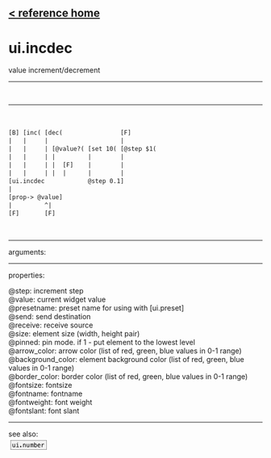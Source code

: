 [< reference home](index.html)
---

# ui.incdec


value increment/decrement

---

<br>


---


```


[B] [inc( [dec(                [F]
|   |     |                    |
|   |     | [@value?( [set 10( [@step $1(
|   |     | |         |        |
|   |     | |  [F]    |        |
|   |     | |  |      |        |
[ui.incdec            @step 0.1]
|
[prop-> @value]
|         ^|
[F]       [F]

            
```

---
arguments:


---
properties:

@step: increment step<br>
@value: current widget value<br>
@presetname: preset name for using with
            [ui.preset]<br>
@send: send destination<br>
@receive: receive source<br>
@size: element size (width, height
            pair)<br>
@pinned: pin mode. if 1 - put element
            to the lowest level<br>
@arrow_color: arrow color (list of
            red, green, blue values in 0-1 range)<br>
@background_color: element
            background color (list of red, green, blue values in 0-1 range)<br>
@border_color: border color (list
            of red, green, blue values in 0-1 range)<br>
@fontsize: 
            fontsize<br>
@fontname: fontname<br>
@fontweight: font
            weight<br>
@fontslant: font
            slant<br>

---
see also:<br>
[![ui.number](img/object_ui.number.png)](ui.number.html)
